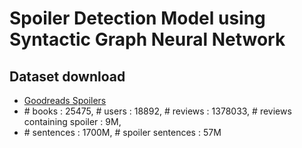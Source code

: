 # Spoiler Detection Model using Syntactic Graph Neural Network

## Dataset download
* [Goodreads Spoilers](https://cseweb.ucsd.edu/~jmcauley/datasets.html#spoilers)
* \# books : 25475, # users : 18892, # reviews : 1378033, # reviews containing spoiler : 9M, 
* \# sentences : 1700M, # spoiler sentences : 57M
